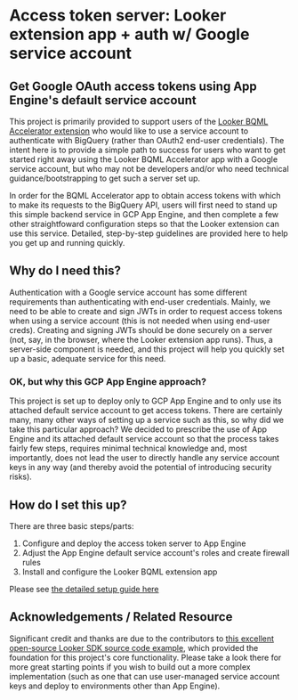 # Access token server: Looker extension app + auth w/ Google service account

## Get Google OAuth access tokens using App Engine's default service account

This project is primarily provided to support users of the [Looker BQML Accelerator extension](https://github.com/looker-open-source/app-bqml-accelerator) who would like to use a service account to authenticate with BigQuery (rather than OAuth2 end-user credentials). The intent here is to provide a simple path to success for users who want to get started right away using the Looker BQML Accelerator app with a Google service account, but who may not be developers and/or who need technical guidance/bootstrapping to get such a server set up.

In order for the BQML Accelerator app to obtain access tokens with which to make its requests to the BigQuery API, users will first need to stand up this simple backend service in GCP App Engine, and then complete a few other straightfoward configuration steps so that the Looker extension can use this service. Detailed, step-by-step guidelines are provided here to help you get up and running quickly.

## Why do I need this?

Authentication with a Google service account has some different requirements than authenticating with end-user credentials. Mainly, we need to be able to create and sign JWTs in order to request access tokens when using a service account (this is not needed when using end-user creds). Creating and signing JWTs should be done securely on a server (not, say, in the browser, where the Looker extension app runs). Thus, a server-side component is needed, and this project will help you quickly set up a basic, adequate service for this need.

### OK, but why this GCP App Engine approach?

This project is set up to deploy only to GCP App Engine and to only use its attached default service account to get access tokens. There are certainly many, many other ways of setting up a service such as this, so why did we take this particular approach? We decided to prescribe the use of App Engine and its attached default service account so that the process takes fairly few steps, requires minimal technical knowledge and, most importantly, does not lead the user to directly handle any service account keys in any way (and thereby avoid the potential of introducing security risks).

## How do I set this up?

There are three basic steps/parts:

1. Configure and deploy the access token server to App Engine
2. Adjust the App Engine default service account's roles and create firewall rules
3. Install and configure the Looker BQML extension app

Please see [the detailed setup guide here](docs/README-SETUP.md)

## Acknowledgements / Related Resource

Significant credit and thanks are due to the contributors to [this excellent open-source Looker SDK source code example](https://github.com/looker-open-source/sdk-codegen/tree/main/examples/access-token-server), which provided the foundation for this project's core functionality. Please take a look there for more great starting points if you wish to build out a more complex implementation (such as one that can use user-managed service account keys and deploy to environments other than App Engine).
